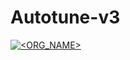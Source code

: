 # Autotune-v3

[![<ORG_NAME>](https://circleci.com/gh/cristianmatache/autotune-v3.svg?style=svg)](https://circleci.com/gh/cristianmatache/autotune-v3)
